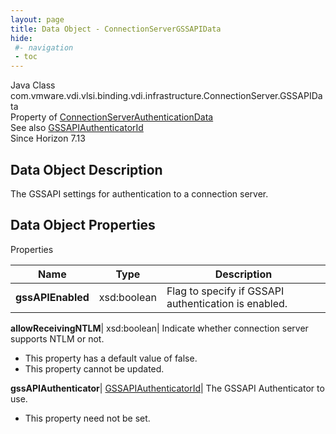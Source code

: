 ```yaml
---
layout: page
title: Data Object - ConnectionServerGSSAPIData
hide:
 #- navigation
 - toc
---
```






Java Class
    com.vmware.vdi.vlsi.binding.vdi.infrastructure.ConnectionServer.GSSAPIData  
Property of
     [ConnectionServerAuthenticationData](vdi.infrastructure.ConnectionServer.AuthenticationData.md#field_detail)  
See also
     [GSSAPIAuthenticatorId](vdi.entity.GSSAPIAuthenticatorId.md)  
Since 
    Horizon 7.13

## Data Object Description 

The GSSAPI settings for authentication to a connection server. 

## Data Object Properties

Properties

Name |  Type |  Description   
---|---|---  
**gssAPIEnabled**|  xsd:boolean|  Flag to specify if GSSAPI authentication is enabled.   
  
**allowReceivingNTLM**|  xsd:boolean|  Indicate whether connection server supports NTLM or not.   


  * This property has a default value of false.
* This property cannot be updated.

  
**gssAPIAuthenticator**| [GSSAPIAuthenticatorId](vdi.entity.GSSAPIAuthenticatorId.md)|  The GSSAPI Authenticator to use.   


* This property need not be set.

  
  
  

  
  

